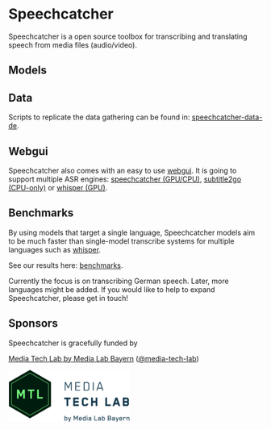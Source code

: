 # Speechcatcher

Speechcatcher is a open source toolbox for transcribing and translating speech from media files (audio/video).

## Models


## Data

Scripts to replicate the data gathering can be found in: <a href="https://github.com/speechcatcher-asr/speechcatcher-data-de">speechcatcher-data-de</a>.

## Webgui

Speechcatcher also comes with an easy to use <a href="https://github.com/speechcatcher-asr/speechcatcher-webgui">webgui</a>. It is going to support multiple ASR engines: <a href="https://github.com/speechcatcher-asr/speechcatcher">speechcatcher (GPU/CPU)</a>, <a href="https://github.com/uhh-lt/subtitle2go">subtitle2go (CPU-only)</a> or <a href="https://github.com/openai/whisper">whisper (GPU)</a>.  

## Benchmarks

By using models that target a single language, Speechcatcher models aim to be much faster than single-model transcribe systems for multiple languages such as <a href="https://github.com/openai/whisper">whisper</a>. 

See our results here: <a href="https://github.com/speechcatcher-asr/benchmarks">benchmarks</a>.  

Currently the focus is on transcribing German speech. Later, more languages might be added. If you would like to help to expand Speechcatcher, please get in touch!

## Sponsors

Speechcatcher is gracefully funded by

<a href="https://media-tech-lab.com">Media Tech Lab by Media Lab Bayern</a> (<a href="https://github.com/media-tech-lab">@media-tech-lab</a>)

<a href="https://media-tech-lab.com">
    <img src="https://raw.githubusercontent.com/media-tech-lab/.github/main/assets/mtl-powered-by.png" width="240" title="Media Tech Lab powered by logo">
</a>
